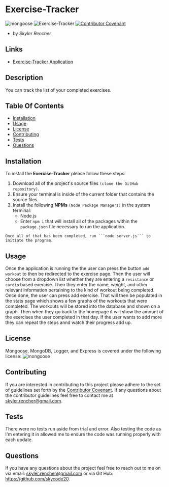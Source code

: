 # Exercise-Tracker

  ![mongoose](https://img.shields.io/npm/l/mongoose)
  ![Exercise-Tracker](https://img.shields.io/github/languages/top/skycode20/Exercise-Tracker)
  [![Contributor Covenant](https://img.shields.io/badge/Contributor%20Covenant-v2.0%20adopted-ff69b4.svg)](code_of_conduct.md)

  - by *Skyler Rencher*

  ## Links

  * [Exercise-Tracker Application](https://github.com/skycode20/Exercise-Tracker)
  
  ## Description    

  You can track the list of your completed exercises. 

  ## Table Of Contents    

  * [Installation](#installation)
  * [Usage](#usage)
  * [License](#license)
  * [Contributing](#contributing)
  * [Tests](#tests)
  * [Questions](#questions)
  
  ## Installation    

  To install the **Exercise-Tracker** please follow these steps:

  1. Download all of the project's source files `(clone the GitHub repository)`.
  2. Ensure your terminal is inside of the current folder that contains the source files.
  3. Install the following **NPMs** `(Node Package Managers)` in the system terminal:
        * Node.js
        * Enter ```npm i``` that will install all of the packages within the `package.json` file necessary to run the application. 

    Once all of that has been completed, run ```node server.js``` to initiate the program.

  ## Usage    

  Once the application is running the the user can press the button `add workout` to then be redirected to the exercise page. Then the user will choose from a dropdown list whether they are entering a `resistance` or `cardio` based exercise. Then they enter the name, weight, and other relevant information pertaining to the kind of workout being completed. Once done, the user can press add exercise. That will then be populated in the stats page which shows a few graphs of the workouts that were completed. The workouts will be stored into the database and shown on a graph. Then when they go back to the homepage it will show the amount of the exercises the user completed in that day. If the user wants to add more they can repeat the steps annd watch their progress add up. 

  ## License    

  Mongoose, MongoDB, Logger, and Express is covered under the following license: ![mongoose](https://img.shields.io/npm/l/mongoose)

  ## Contributing     

  If you are interested in contributing to this project please adhere to the set of guidelines set forth by the [Contributor Covenant](https://www.contributor-covenant.org/version/2/0/code_of_conduct/). If any questions about the contributor guidelines feel free to contact me at skyler.rencher@gmail.com.

  ## Tests    

  There were no tests run aside from trial and error. Also testing the code as I'm entering it in allowed me to ensure the code was running properly with each update.

  ## Questions    

  If you have any questions about the project feel free to reach out to me on via email: skyler.rencher@gmail.com or via Git Hub: https://github.com/skycode20.



